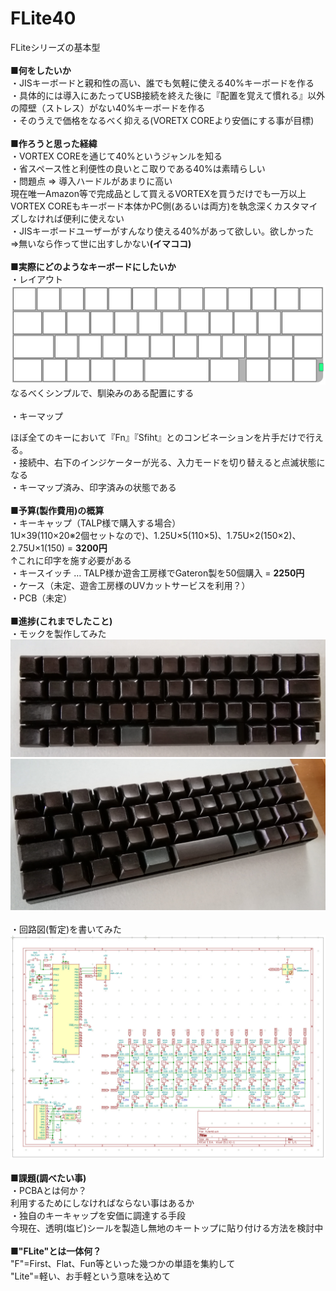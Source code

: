 # FLite40
FLiteシリーズの基本型<BR>
<BR>
<B>■何をしたいか</B><BR>
・JISキーボードと親和性の高い、誰でも気軽に使える40%キーボードを作る<BR>
・具体的には導入にあたってUSB接続を終えた後に『配置を覚えて慣れる』以外の障壁（ストレス）がない40%キーボードを作る<BR>
・そのうえで価格をなるべく抑える(VORETX COREより安価にする事が目標)<BR>
<BR>
<B>■作ろうと思った経緯</B><BR>
・VORTEX COREを通じて40%というジャンルを知る<BR>
・省スペース性と利便性の良いとこ取りである40%は素晴らしい<BR>
・問題点 ⇒ 導入ハードルがあまりに高い<BR>
現在唯一Amazon等で完成品として買えるVORTEXを買うだけでも一万以上<BR>
VORTEX COREもキーボード本体かPC側(あるいは両方)を執念深くカスタマイズしなければ便利に使えない<BR>
・JISキーボードユーザーがすんなり使える40%があって欲しい。欲しかった<BR>
⇒無いなら作って世に出すしかない<B>(イマココ)</B><BR>
<BR>
<B>■実際にどのようなキーボードにしたいか</B><BR>
・レイアウト<BR>
<img src=img/layout.jpg><BR>
なるべくシンプルで、馴染みのある配置にする<BR>
<BR>
・キーマップ<BR>

ほぼ全てのキーにおいて『Fn』『Sfiht』とのコンビネーションを片手だけで行える。<BR>
・接続中、右下のインジケーターが光る、入力モードを切り替えると点滅状態になる<BR>
・キーマップ済み、印字済みの状態である<BR>
<BR>
<B>■予算(製作費用)の概算</B><BR>
・キーキャップ（TALP様で購入する場合）<BR>
1U×39(110×20※2個セットなので)、1.25U×5(110×5)、1.75U×2(150×2)、2.75U×1(150) = <B>3200円</B><BR>
↑これに印字を施す必要がある<BR>
・キースイッチ … TALP様か遊舎工房様でGateron製を50個購入 = <B>2250円</B><BR>
・ケース（未定、遊舎工房様のUVカットサービスを利用？）<BR>
・PCB（未定）<BR>
<BR>
<B>■進捗(これまでしたこと)</B><BR>
・モックを製作してみた<BR>
<img src=img/mokku1.jpg><BR>
<img src=img/mokku2.jpg><BR>
<BR>
・回路図(暫定)を書いてみた<BR>
<img src=img/kairo1.jpg><BR>
<BR>
<B>■課題(調べたい事)</B><BR>
・PCBAとは何か？<BR>
利用するためにしなければならない事はあるか<BR>
・独自のキーキャップを安価に調達する手段<BR>
今現在、透明(塩ビ)シールを製造し無地のキートップに貼り付ける方法を検討中<BR>
<BR>
■<B>"FLite"とは一体何？</B><BR>
"F"=First、Flat、Fun等といった幾つかの単語を集約して<BR>
"Lite"=軽い、お手軽という意味を込めて
<BR>
